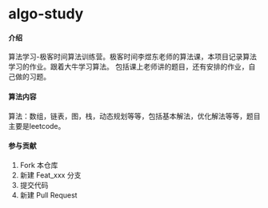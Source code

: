 # algo-study

#### 介绍
算法学习-极客时间算法训练营。极客时间李煜东老师的算法课，本项目记录算法学习的作业。跟着大牛学习算法。
包括课上老师讲的题目，还有安排的作业，自己做的习题。

#### 算法内容
算法：数组，链表，图，栈，动态规划等等，包括基本解法，优化解法等等，题目主要是leetcode。

#### 参与贡献

1.  Fork 本仓库
2.  新建 Feat_xxx 分支
3.  提交代码
4.  新建 Pull Request

